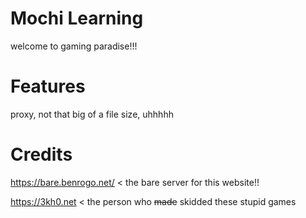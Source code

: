 # Mochi Learning
welcome to gaming paradise!!!

# Features
proxy, not that big of a file size, uhhhhh

# Credits
https://bare.benrogo.net/ < the bare server for this website!!

https://3kh0.net < the person who ~~made~~ skidded these stupid games
